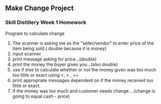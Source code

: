 ## Make Change Project

### Skill Distillery Week 1 Homework


Program to calculate change

1. The scanner is asking me as the "seller/vendor" to enter price of the item being sold.( double because it is money)
2. input scanner
3. print message asking for price...(double)
4. print the money the buyer gives you...(also double)
5. use if else to calculate whether or not the money given was too much too little or exact using <, > , ==
6. print appropriate messages dependent on if the money received too little or exact.
7. if the money was too much and customer needs change....(change is going to equal cash - price)